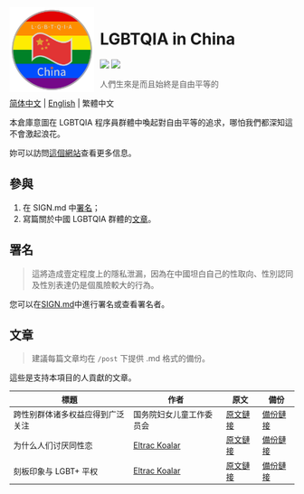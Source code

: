 <img width="150" height="150" align="left" style="float: left; margin: 0 10px 0 0;" alt="LGBT-CN logo" src="https://github.com/LGBT-CN/logo/raw/master/LGBTQIA-China.png">

# LGBTQIA in China

[![](https://img.shields.io/badge/Support-LGBTQIA-FF0000?style=flat-square)](https://git.io/JfJiO)
[![](https://img.shields.io/badge/Telegram-LGBTCN-FFA500.svg?style=flat-square)](https://t.me/LGBTCN)
> 人們生來是而且始終是自由平等的

[简体中文](README.md) | [English](README.EN.md) | 繁體中文

本倉庫意圖在 LGBTQIA 程序員群體中喚起對自由平等的追求，哪怕我們都深知這不會激起浪花。

妳可以訪問[這個網站](https://cnlgbt.org/traditional-chinese.html)查看更多信息。

## 參與

1. 在 SIGN.md 中[署名](README.ZH.md#署名)；
2. 寫篇關於中國 LGBTQIA 群體的[文章](README.ZH.md#文章)。

## 署名

> 這將造成壹定程度上的隱私泄漏，因為在中國坦白自己的性取向、性別認同及性別表達仍是個風險較大的行為。

您可以在[SIGN.md](SIGN.md#Supporters)中進行署名或查看署名者。

## 文章

> 建議每篇文章均在 `/post` 下提供 .md 格式的備份。

這些是支持本項目的人貢獻的文章。

| 標題 | 作者 | 原文 | 備份 |
| -- | -- | -- | -- |
|跨性别群体诸多权益应得到广泛关注|国务院妇女儿童工作委员会|[原文鏈接](http://www.nwccw.gov.cn/2018-08/14/content_218467.htm)|[備份鏈接](/post/跨性别群体诸多权益应得到广泛关注.md)|
|为什么人们讨厌同性恋|[Eltrac Koalar](https://github.com/BigCoke233)|[原文鏈接](https://blog.guhub.cn/p/why-hate-homosexuality.html)|[備份鏈接](/post/why-hate-homosexuality.md)|
|刻板印象与 LGBT+ 平权|[Eltrac Koalar](https://github.com/BigCoke233)|[原文鏈接](https://blog.guhub.cn/p/lgbt-pride.html)|[備份鏈接](/post/lgbt-pride-by-eltrac.md)|

